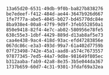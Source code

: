 
                13a65d20-6531-49db-9f0b-ba827b838276
                be7edeef-f412-484d-ae44-3647b926d667
                1fe7f77a-abe5-4045-b027-bd45770dc84e
                8ba938e4-00a8-47f9-9d9f-3feb552850a1
                850e9418-82f4-4e7c-ab02-580956e78fe5
                638c55e3-1dbf-4429-889d-d13ab8af5e73
                caa4e438-9ac4-418d-93ac-efd47283856e
                067dc86c-e3a3-493d-99a7-61a402d7759b
                07f23498-742e-45a1-aad8-a574c7673557
                97877345-7ed5-44a7-9d8e-981649f805ec
                b312aaba-fab9-42a8-8e35-3b5e044da367
                1737b659-60d7-4c31-9301-3fdaf69a32ea
                
